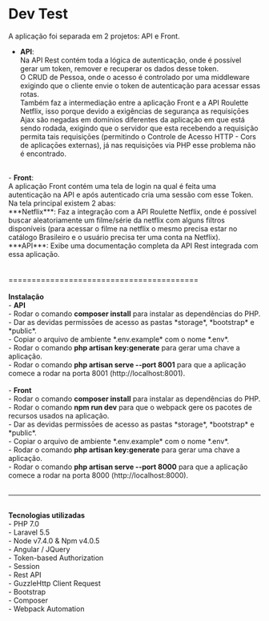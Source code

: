 

# Dev Test

A aplicação foi separada em 2 projetos: API e Front. <br/>
 - <b>API</b>: <br/> 
Na API Rest contém toda a lógica de autenticação, onde é possível gerar um token, remover e recuperar os dados
desse token. <br />
O CRUD de Pessoa, onde o acesso é controlado por uma middleware exigindo que o cliente envie o token
de autenticação para acessar essas rotas. <br />
Também faz a intermediação entre a aplicação Front e a API Roulette Netflix, isso porque devido a exigências
de segurança as requisiçōes Ajax são negadas em domínios diferentes da aplicação em que está sendo rodada, exigindo
que o servidor que esta recebendo a requisição permita tais requisiçōes (permitindo o Controle de Acesso HTTP - Cors
de aplicaçōes externas), já nas requisiçōes via PHP esse problema não é encontrado. <br />
<br />
 - <b>Front</b>: <br/> 
A aplicação Front contém uma tela de login na qual é feita uma autenticação na API e após autenticado cria uma sessão com esse Token. <br />
Na tela principal existem 2 abas: <br />
***Netflix***: Faz a integração com a API Roulette Netflix, onde é possível buscar aleatoriamente um filme/série da netflix com alguns filtros disponíveis (para acessar o filme na netflix o mesmo precisa estar no catálogo Brasileiro e o usuário precisa ter uma conta na Netflix). <br />
***API***: Exibe uma documentação completa da API Rest integrada com essa aplicação. <br >
<br />
<br />
=========================================  <br />
<br />
<b>Instalação</b> <br />
- <b>API</b> <br />
- Rodar o comando <b>composer install</b> para instalar as dependências do PHP. <br />
- Dar as devidas permissōes de acesso as pastas *storage*, *bootstrap* e *public*. <br />
- Copiar o arquivo de ambiente *.env.example* com o nome *.env*. <br />
- Rodar o comando <b>php artisan key:generate</b> para gerar uma chave a aplicação. <br />
- Rodar o comando <b>php artisan serve --port 8001</b> para que a aplicação comece a rodar na porta 8001 (http://localhost:8001). <br />
<br />
- <b>Front</b> <br />
- Rodar o comando <b>composer install</b> para instalar as dependências do PHP. <br />
- Rodar o comando <b>npm run dev</b> para que o webpack gere os pacotes de recursos usados na aplicação. <br />
- Dar as devidas permissōes de acesso as pastas *storage*, *bootstrap* e *public*. <br />
- Copiar o arquivo de ambiente *.env.example* com o nome *.env*. <br />
- Rodar o comando <b>php artisan key:generate</b> para gerar uma chave a aplicação. <br />
- Rodar o comando <b>php artisan serve --port 8000</b> para que a aplicação comece a rodar na porta 8000 (http://localhost:8000). <br />
<br />

--------------------------------------------------
<br />
<b>Tecnologias utilizadas</b> <br />
- PHP 7.0 <br />
- Laravel 5.5 <br />
- Node v7.4.0 & Npm v4.0.5 <br />
- Angular / JQuery <br />
- Token-based Authorization <br />
- Session <br />
- Rest API <br />
- GuzzleHttp Client Request <br />
- Bootstrap <br />
- Composer <br />
- Webpack Automation